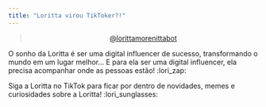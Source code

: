 ```yaml
---
title: "Loritta virou TikToker?!"
---
```

<div style="text-align: center">
<blockquote class="tiktok-embed" cite="https://www.tiktok.com/@lorittamorenittabot" data-unique-id="lorittamorenittabot"  data-embed-type="creator" style="max-width: 720px; min-width: 288px;" > <section> <a target="_blank" href="https://www.tiktok.com/@lorittamorenittabot?refer=creator_embed">@lorittamorenittabot</a> </section> </blockquote> <script async src="https://www.tiktok.com/embed.js"></script>
</div>

O sonho da Loritta é ser uma digital influencer de sucesso, transformando o mundo em um lugar melhor... E para ela ser uma digital influencer, ela precisa acompanhar onde as pessoas estão! :lori_zap:

Siga a Loritta no TikTok para ficar por dentro de novidades, memes e curiosidades sobre a Loritta! :lori_sunglasses: